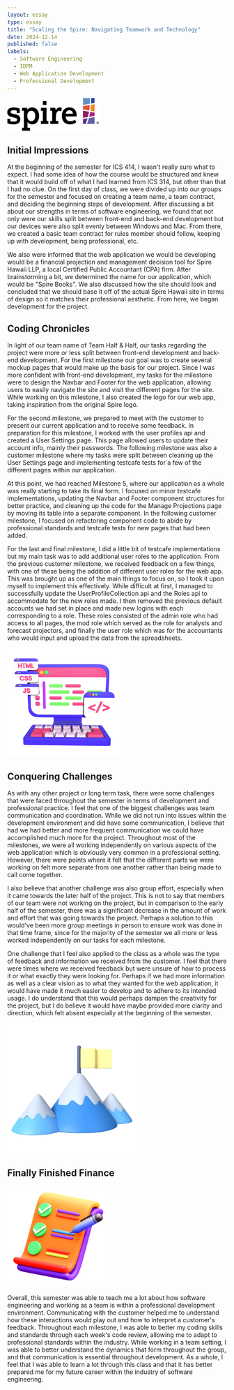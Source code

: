 ```yaml
---
layout: essay
type: essay
title: "Scaling the Spire: Navigating Teamwork and Technology"
date: 2024-12-14
published: false
labels:
  - Software Engineering
  - IDPM
  - Web Application Development
  - Professional Development
---
```


<img width="210px" height="75px"
     class="rounded float-start pe-4" 
     src="../img/scaling/spirelogo.png" >

## Initial Impressions

At the beginning of the semester for ICS 414, I wasn't really sure what to expect. I had some idea of how the course would be structured and knew that it would build off of what I had learned from ICS 314, but other than that I had no clue. On the first day of class, we were divided up into our groups for the semester and focused on creating a team name, a team contract, and deciding the beginning steps of development. After discussing a bit about our strengths in terms of software engineering, we found that not only were our skills split between front-end and back-end development but our devices were also split evenly between Windows and Mac. From there, we created a basic team contract for rules member should follow, keeping up with development, being professional, etc. 

We also were informed that the web application we would be developing would be a financial projection and management decision tool for Spire Hawaii LLP, a local Certified Public Accountant (CPA) firm. After brainstorming a bit, we determined the name for our application, which would be "Spire Books". We also discussed how the site should look and concluded that we should base it off of the actual Spire Hawaii site in terms of design so it matches their professional aesthetic. From here, we began development for the project.

## Coding Chronicles

In light of our team name of Team Half & Half, our tasks regarding the project were more or less split between front-end development and back-end development. For the first milestone our goal was to create several mockup pages that would make up the basis for our project. Since I was more confident with front-end development, my tasks for the milestone were to design the Navbar and Footer for the web application, allowing users to easily navigate the site and visit the different pages for the site. While working on this milestone, I also created the logo for our web app, taking inspiration from the original Spire logo.

For the second milestone, we prepared to meet with the customer to present our current application and to receive some feedback. In preparation for this milestone, I worked with the user profiles api and created a User Settings page. This page allowed users to update their account info, mainly their passwords. The following milestone was also a customer milestone where my tasks were split between cleaning up the User Settings page and implementing testcafe tests for a few of the different pages within our application.

At this point, we had reached Milestone 5, where our application as a whole was really starting to take its final form. I focused on minor testcafe implementations, updating the Navbar and Footer component structures for better practice, and cleaning up the code for the Manage Projections page by moving its table into a separate component. In the following customer milestone, I focused on refactoring component code to abide by professional standards and testcafe tests for new pages that had been added.

For the last and final milestone, I did a little bit of testcafe implementations but my main task was to add additional user roles to the application. From the previous customer milestone, we received feedback on a few things, with one of these being the addition of different user roles for the web app. This was brought up as one of the main things to focus on, so I took it upon myself to implement this effectively. While difficult at first, I managed to successfully update the UserProfileCollection api and the Roles api to accommodate for the new roles made. I then removed the previous default accounts we had set in place and made new logins with each corresponding to a role. These roles consisted of the admin role who had access to all pages, the mod role which served as the role for analysts and forecast projectors, and finally the user role which was for the accountants who would input and upload the data from the spreadsheets.

<img width="260px" height="250px"
     class="rounded float-start pe-4" 
     src="../img/scaling/webappcoding.png" >

## Conquering Challenges

As with any other project or long term task, there were some challenges that were faced throughout the semester in terms of development and professional practice. I feel that one of the biggest challenges was team communication and coordination. While we did not run into issues within the development environment and did have some communication, I believe that had we had better and more frequent communication we could have accomplished much more for the project. Throughout most of the milestones, we were all working independently on various aspects of the web application which is obviously very common in a professional setting. However, there were points where it felt that the different parts we were working on felt more separate from one another rather than being made to call come together. 

I also believe that another challenge was also group effort, especially when it came towards the later half of the project. This is not to say that members of our team were not working on the project, but in comparison to the early half of the semester, there was a significant decrease in the amount of work and effort that was going towards the project. Perhaps a solution to this would've been more group meetings in person to ensure work was done in that time frame, since for the majority of the semester we all more or less worked independently on our tasks for each milestone. 

One challenge that I feel also applied to the class as a whole was the type of feedback and information we received from the customer. I feel that there were times where we received feedback but were unsure of how to process it or what exactly they were looking for. Perhaps if we had more information as well as a clear vision as to what they wanted for the web application, it would have made it much easier to develop and to adhere to its intended usage. I do understand that this would perhaps dampen the creativity for the project, but I do believe it would have maybe provided more clarity and direction, which felt absent especially at the beginning of the semester.

<img width="300px" height="300px"
     class="rounded float-start pe-4" 
     src="../img/scaling/mountains.png" >


## Finally Finished Finance

<img width="240px" height="230px"
     class="rounded float-start pe-4" 
     src="../img/scaling/finished.png" >

Overall, this semester was able to teach me a lot about how software engineering and working as a team is within a professional development environment. Communicating with the customer helped me to understand how these interactions would play out and how to interpret a customer's feedback. Throughout each milestone, I was able to better my coding skills and standards through each week's code review, allowing me to adapt to professional standards within the industry. While working in a team setting, I was able to better understand the dynamics that form throughout the group, and that communication is essential throughout development. As a whole, I feel that I was able to learn a lot through this class and that it has better prepared me for my future career within the industry of software engineering.
